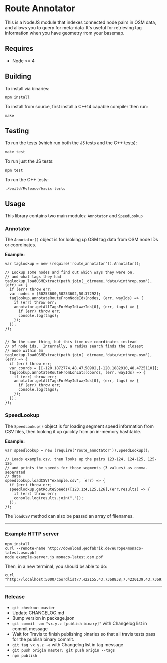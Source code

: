 # Route Annotator

This is a NodeJS module that indexes connected node pairs in OSM data, and allows you to query for
meta-data.  It's useful for retrieving tag information when you have geometry from your basemap.

## Requires

- Node >= 4

## Building

To install via binaries:

```
npm install
```

To install from source, first install a C++14 capable compiler then run:


```
make
```

## Testing

To run the tests (which run both the JS tests and the C++ tests):

```
make test
```

To run just the JS tests:

```
npm test
```

To run the C++ tests:

```
./build/Release/basic-tests
```

## Usage

This library contains two main modules: `Annotator` and `SpeedLookup`

### Annotator

The `Annotator()` object is for looking up OSM tag data from OSM node IDs or coordinates.

**Example:**
```
var taglookup = new (require('route_annotator')).Annotator();

// Lookup some nodes and find out which ways they were on,
// and what tags they had
taglookup.loadOSMExtract(path.join(__dirname,'data/winthrop.osm'), (err) => {
  if (err) throw err;
  var nodes = [50253600,50253602,50137292];
  taglookup.annotateRouteFromNodeIds(nodes, (err, wayIds) => {
    if (err) throw err;
    annotator.getAllTagsForWayId(wayIds[0], (err, tags) => {
      if (err) throw err;
      console.log(tags);
    });
  });
}); 


// Do the same thing, but this time use coordinates instead
// of node ids.  Internally, a radius search finds the closest
// node within 5m
taglookup.loadOSMExtract(path.join(__dirname,'data/winthrop.osm'), (err) => {
  if (err) throw err;
  var coords = [[-120.1872774,48.4715898],[-120.1882910,48.4725110]];
  taglookup.annotateRouteFromLonLats(coords, (err, wayIds) => {
    if (err) throw err;
    annotator.getAllTagsForWayId(wayIds[0], (err, tags) => {
      if (err) throw err;
      console.log(tags);
    });
  });
}); 

```

### SpeedLookup

The `SpeedLookup()` object is for loading segment speed information from CSV files, then looking it up quickly from an in-memory hashtable.

**Example:**
```
var speedlookup = new (require('route_annotator')).SpeedLookup();

// Loads example.csv, then looks up the pairs 123-124, 124-125, 125-126
// and prints the speeds for those segments (3 values) as comma-separated
// data
speedlookup.loadCSV("example.csv", (err) => {
  if (err) throw err;
  speedlookup.getRouteSpeeds([123,124,125,126],(err,results) => {
    if (err) throw err;
    console.log(results.join(","));
  });
});
```

The `loadCSV` method can also be passed an array of filenames.

---

### Example HTTP server

```
npm install
curl --remote-name http://download.geofabrik.de/europe/monaco-latest.osm.pbf
node example-server.js monaco-latest.osm.pbf
```

Then, in a new terminal, you should be able to do:

```
curl "http://localhost:5000/coordlist/7.422155,43.7368838;7.4230139,43.7369751"
```
---

### Release

- `git checkout master`
- Update CHANGELOG.md
- Bump version in package.json
- `git commit -am "vx.y.z [publish binary]"` with Changelog list in commit message
- Wait for Travis to finish publishing binaries so that all travis tests pass for the publish binary commit.
- `git tag vx.y.z -a` with Changelog list in tag message
- `git push origin master; git push origin --tags`
- `npm publish`
